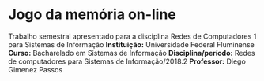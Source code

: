 # Jogo da memória on-line
Trabalho semestral apresentado para a disciplina Redes de Computadores 1 para Sistemas de Informação
**Instituição:** Universidade Federal Fluminense
**Curso:** Bacharelado em Sistemas de Informação
**Disciplina/período:** Redes de computadores para Sistemas de Informação/2018.2
**Professor:** Diego Gimenez Passos
